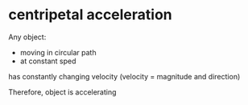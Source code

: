 # centripetal acceleration
Any object:
- moving in circular path
- at constant sped

has constantly changing velocity (velocity = magnitude and direction)

Therefore, object is accelerating 